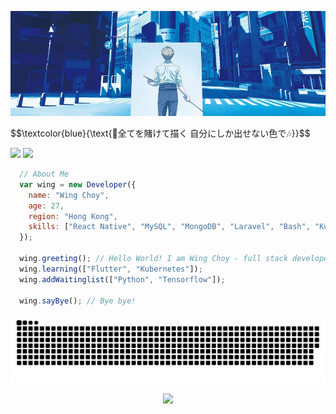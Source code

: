 <p align="center"><img src="https://github.com/swingywc/swingywc/blob/master/banner.jpg?raw=true" /></p>
$$\textcolor{blue}{\text{🎵全てを賭けて描く 自分にしか出せない色で🎶}}$$

<p align="left">
  <img src="https://komarev.com/ghpvc/?username=swingywc&color=brightgreen" /> 
  <a href="https://www.linkedin.com/in/wing-choy-18976194/">
    <img src="https://shields.io/badge/%7F-linkedin-blue?logo=linkedin" />
  </a>
</p>

```javascript
  // About Me
  var wing = new Developer({ 
    name: "Wing Choy",
    age: 27,
    region: "Hong Kong",
    skills: ["React Native", "MySQL", "MongoDB", "Laravel", "Bash", "Kubernetes", "TypeScript"]
  });
  
  wing.greeting(); // Hello World! I am Wing Choy - full stack developer. Nice to meet you ^^
  wing.learning(["Flutter", "Kubernetes"]);
  wing.addWaitinglist(["Python", "Tensorflow"]);
  
  wing.sayBye(); // Bye bye!
```

<p align="center">
  <img src="https://github.com/swingywc/swingywc/raw/output/github-snake.svg" />
</p>

<p align="center">
  <img src="https://github-readme-streak-stats.herokuapp.com/?user=swingywc&theme=github-dark-blue" />
</p>

<!-- <img src="https://github-readme-stats.vercel.app/api?username=swingywc&include_all_commits=true&count_private=true&show_icons=true&line_height=20&title_color=2B5BBD&icon_color=1124BB&text_color=A1A1A1&bg_color=0,000000,130F40" /> -->
<!-- <img src="https://github-readme-stats.vercel.app/api/top-langs?username=swingywc&show_icons=true&locale=en&layout=compact&theme=chartreuse-dark" /> -->
